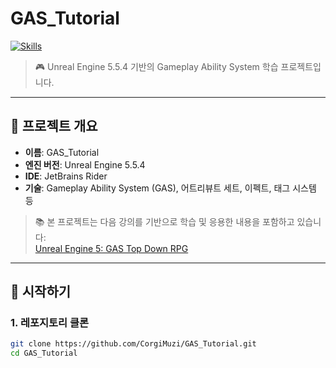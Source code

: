 # GAS_Tutorial

[![Skills](https://skillicons.dev/icons?i=unreal,rider&theme=light)](https://skillicons.dev)

> 🎮 Unreal Engine 5.5.4 기반의 Gameplay Ability System 학습 프로젝트입니다.  

---

## 📁 프로젝트 개요

- **이름**: GAS_Tutorial  
- **엔진 버전**: Unreal Engine 5.5.4  
- **IDE**: JetBrains Rider
- **기술**: Gameplay Ability System (GAS), 어트리뷰트 세트, 이펙트, 태그 시스템 등

> 📚 본 프로젝트는 다음 강의를 기반으로 학습 및 응용한 내용을 포함하고 있습니다:  
> [Unreal Engine 5: GAS Top Down RPG](https://www.udemy.com/course/unreal-engine-5-gas-top-down-rpg/?couponCode=ST4MT20725G2)

---

## 🚀 시작하기

### 1. 레포지토리 클론
```bash
git clone https://github.com/CorgiMuzi/GAS_Tutorial.git
cd GAS_Tutorial
